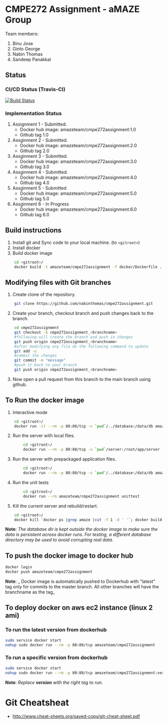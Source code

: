 # CMPE272 Assignment - aMAZE Group


Team members: 
1. Binu Jose
2. Ginto George
3. Nabin Thomas
4. Sandeep Panakkal

## Status

### CI/CD Status (Travis-CI)
[![Build Status](https://travis-ci.org/nabinthomas/cmpe272assignment.svg?branch=master)](https://travis-ci.org/nabinthomas/cmpe272assignment)

### Implementation Status
1. Assignment 1 - Submitted. 
	* Docker hub image: amazeteam/cmpe272assignment:1.0
	* Github tag 1.0
2. Assginment 2 - Submitted. 
	* Docker hub image: amazeteam/cmpe272assignment:2.0
	* Github tag 2.0
3. Assginment 3 - Submitted.
	* Docker hub image: amazeteam/cmpe272assignment:3.0
	* Github tag 3.0
4. Assginment 4 - Submitted.
	* Docker hub image: amazeteam/cmpe272assignment:4.0
	* Github tag 4.0
5. Assginment 5 - Submitted
	* Docker hub image: amazeteam/cmpe272assignment:5.0
	* Github tag 5.0
6. Assginment 6 - In Progress
	* Docker hub image: amazeteam/cmpe272assignment:6.0
	* Github tag 6.0

## Build instructions
1. Install git and Sync code to your local machine. (to ```<gitroot>```)
2. Install docker
3. Build docker image
```bash
    cd <gitroot>/ 
    docker build -t amazeteam/cmpe272assignment -f docker/Dockerfile .
```
## Modifying files with Git branches
1. Create clone of the repository.	
```bash
	git clone https://github.com/nabinthomas/cmpe272assignment.git
```
2. Create your branch, checkout branch and push changes back to the branch. 
```bash
	cd cmpe272assignment
	git checkout -b cmpe272assignment_<branchname>
	#following will create the branch and push in changes
	git push origin cmpe272assignment_<branchname>
	#after modifying any file do the following command to update 
	git add -u 
	#commit the changes
	git commit -m "message"
	#push it back to your branch 
	git push origin cmpe272assignment_<branchname> 
```
3. Now open a pull request from this branch to the main branch using github. 

## To Run the docker image
1. Interactive mode
```bash
    cd <gitroot>/ 
    docker run -it --rm -p 80:80/tcp -v `pwd`/../database:/data/db amazeteam/cmpe272assignment bash
```
2. Run the server with local files.
```bash
        cd <gitroot>/ 
        docker run --rm -p 80:80/tcp -v `pwd`/server:/root/app/server -v `pwd`/../database:/data/db -v `pwd`/setup:/root/setup -v `pwd`/test:/root/test   amazeteam/cmpe272assignment
```
3. Run the server with prepackaged application files. 
```bash
        cd <gitroot>/ 
        docker run --rm -p 80:80/tcp -v `pwd`/../database:/data/db amazeteam/cmpe272assignment
```
4. Run the unit tests
```bash
        cd <gitroot>/ 
        docker run --rm amazeteam/cmpe272assignment unittest
```
5. Kill the current server and rebuild/restart. 
```bash
	cd <gitroot>/
	docker kill `docker ps |grep amaze |cut -f 1 -d ' '`; docker build -t amazeteam/cmpe272assignment -f docker/Dockerfile . ; docker run --rm -p 80:80/tcp -v `pwd`/server:/root/app/server -v `pwd`/../database:/data/db -v `pwd`/setup:/root/setup -v `pwd`/test:/root/test   -it amazeteam/cmpe272assignment
```
**Note**: _The database dir is kept outside the docker image to make sure the data is persistent across docker runs. For testing, a different database directory may be used to avoid corrupting real data._ 
## To push the docker image to docker hub
```bash
docker login
docker push amazeteam/cmpe272assignment
```
**Note**: _ Docker image is automatically pushed to Dockerhub with "latest" tag only for commits to the master branch. All other branches will have the branchname as the tag_ 

## To deploy docker on aws ec2 instance (linux 2 ami)
### To run the latest version from dockerhub
```bash
sudo service docker start
nohup sudo docker run --rm -p 80:80/tcp amazeteam/cmpe272assignment
```
### To run a specific version from dockerhub
```bash
sudo service docker start
nohup sudo docker run --rm -p 80:80/tcp amazeteam/cmpe272assignment:version
```
**Note**: _Replace **version** with the right tag to run._
# Git Cheatsheat
- http://www.cheat-sheets.org/saved-copy/git-cheat-sheet.pdf

